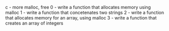 c - more malloc, free
0 - write a function that allocates memory using malloc
1 - write a function that concetenates two strings
2 - write a function that allocates memory for an array, using malloc
3 - write a function that creates an array of integers
